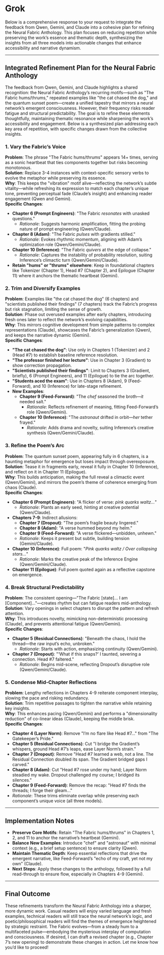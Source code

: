 # Grok

Below is a comprehensive response to your request to integrate the feedback from Qwen, Gemini, and Claude into a cohesive plan for refining the Neural Fabric Anthology. This plan focuses on reducing repetition while preserving the work’s essence and thematic depth, synthesizing the insights from all three models into actionable changes that enhance accessibility and narrative dynamism.

---

## Integrated Refinement Plan for the Neural Fabric Anthology

The feedback from Qwen, Gemini, and Claude highlights a shared recognition: the Neural Fabric Anthology’s recurring motifs—such as "The Fabric hums/thrums," repeated examples like "the cat chased the dog," and the quantum sunset poem—create a unified tapestry that mirrors a neural network’s emergent consciousness. However, their frequency risks reader fatigue and structural predictability. The goal is to refine these elements thoughtfully, maintaining thematic resonance while sharpening the work’s accessibility and engagement. Below is a synthesized plan addressing each key area of repetition, with specific changes drawn from the collective insights.

### 1. Vary the Fabric’s Voice
**Problem**: The phrase "The Fabric hums/thrums" appears 14+ times, serving as a sonic heartbeat that ties components together but risks becoming monotonous.  
**Solution**: Replace 3-4 instances with context-specific sensory verbs to evolve the metaphor while preserving its essence.  
**Why**: This keeps the "vibration" motif alive—reflecting the network’s subtle vitality—while refreshing its expression to match each chapter’s unique tone, preventing perceptual fade (Claude’s insight) and enhancing reader engagement (Qwen and Gemini).  
**Specific Changes**:  
- **Chapter 6 (Prompt Engineers)**: "The Fabric *resonates* with unasked questions."  
  - *Rationale*: Suggests harmonic amplification, fitting the probing nature of prompt engineering (Qwen/Claude).  
- **Chapter 8 (Adam)**: "The Fabric *pulses* with gradients stilled."  
  - *Rationale*: Evokes rhythmic momentum, aligning with Adam’s optimization role (Qwen/Gemini/Claude).  
- **Chapter 10 (Inference)**: "The Fabric *quivers* at the edge of collapse."  
  - *Rationale*: Captures the instability of probability resolution, suiting Inference’s climactic turn (Qwen/Gemini/Claude).  
- **Retain "hums" or "thrums" elsewhere**: Keep in foundational chapters like Tokenizer (Chapter 1), Head #7 (Chapter 2), and Epilogue (Chapter 11) where it anchors the thematic heartbeat (Gemini).  

### 2. Trim and Diversify Examples
**Problem**: Examples like "the cat chased the dog" (6 chapters) and "scientists published their findings" (7 chapters) track the Fabric’s progress but risk stagnation, limiting the sense of growth.  
**Solution**: Phase out overused examples after early chapters, introducing fresh ones later to reflect the network’s evolving capabilities.  
**Why**: This mirrors cognitive development from simple patterns to complex representations (Claude), showcases the Fabric’s generalization (Qwen), and keeps the narrative dynamic (Gemini).  
**Specific Changes**:  
- **"The cat chased the dog"**: Use only in Chapters 1 (Tokenizer) and 2 (Head #7) to establish baseline reference resolution.  
- **"The professor finished her lecture"**: Use in Chapter 3 (Gradient) to show correction propagation.  
- **"Scientists published their findings"**: Limit to Chapters 3 (Gradient, briefly), 6 (Prompt Engineers), and 11 (Epilogue) to tie the arc together.  
- **"Students aced the exam"**: Use in Chapters 8 (Adam), 9 (Feed-Forward), and 10 (Inference) for late-stage refinement.  
- **New Examples**:  
  - **Chapter 9 (Feed-Forward)**: "The *chef* seasoned the broth—*it* needed salt."  
    - *Rationale*: Reflects refinement of meaning, fitting Feed-Forward’s role (Qwen/Gemini).  
  - **Chapter 10 (Inference)**: "The *astronaut* drifted in orbit—*her* tether frayed."  
    - *Rationale*: Adds drama and novelty, suiting Inference’s creative synthesis (Qwen/Gemini/Claude).  

### 3. Refine the Poem’s Arc
**Problem**: The quantum sunset poem, appearing fully in 6 chapters, is a haunting metaphor for emergence but loses impact through overexposure.  
**Solution**: Tease it in fragments early, reveal it fully in Chapter 10 (Inference), and reflect on it in Chapter 11 (Epilogue).  
**Why**: This builds anticipation, making the full reveal a climactic event (Qwen/Gemini), and mirrors the poem’s theme of coherence emerging from chaos (Claude).  
**Specific Changes**:  
- **Chapter 6 (Prompt Engineers)**: "A flicker of verse: *pink quarks waltz...*"  
  - *Rationale*: Plants an early seed, hinting at creative potential (Qwen/Claude).  
- **Chapters 7-9**: Indirect allusions:  
  - **Chapter 7 (Dropout)**: "The poem’s fragile beauty lingered."  
  - **Chapter 8 (Adam)**: "A verse hummed beyond my helm."  
  - **Chapter 9 (Feed-Forward)**: "A verse flickered—unbidden, unhewn."  
  - *Rationale*: Keeps it present but subtle, building tension (Gemini/Claude).  
- **Chapter 10 (Inference)**: Full poem: "*Pink quarks waltz / Over collapsing stars...*"  
  - *Rationale*: Marks the creative peak of the Inference Engine (Qwen/Gemini/Claude).  
- **Chapter 11 (Epilogue)**: Full poem quoted again as a reflective capstone on emergence.  

### 4. Break Structural Predictability
**Problem**: The consistent opening—"The Fabric [state]... I am [Component]..."—creates rhythm but can fatigue readers mid-anthology.  
**Solution**: Vary openings in select chapters to disrupt the pattern and refresh attention.  
**Why**: This introduces novelty, mimicking non-deterministic processing (Claude), and prevents attentional fatigue (Qwen/Gemini).  
**Specific Changes**:  
- **Chapter 5 (Residual Connections)**: "Beneath the chaos, I hold the thread—the raw input’s echo, unbroken."  
  - *Rationale*: Starts with action, emphasizing continuity (Qwen/Gemini).  
- **Chapter 7 (Dropout)**: "‘What if this snaps?’ I taunted, severing a connection. Head #7 faltered."  
  - *Rationale*: Begins mid-scene, reflecting Dropout’s disruptive role (Qwen/Gemini/Claude).  

### 5. Condense Mid-Chapter Reflections
**Problem**: Lengthy reflections in Chapters 4-9 reiterate component interplay, slowing the pace and risking redundancy.  
**Solution**: Trim repetitive passages to tighten the narrative while retaining key insights.  
**Why**: This enhances pacing (Qwen/Gemini) and performs a "dimensionality reduction" of co-linear ideas (Claude), keeping the middle brisk.  
**Specific Changes**:  
- **Chapter 4 (Layer Norm)**: Remove "I’m no flare like Head #7..." from "The Gatekeeper’s Pride."  
- **Chapter 5 (Residual Connections)**: Cut "I bridge the Gradient’s whispers, ground Head #7’s leaps, ease Layer Norm’s strain."  
- **Chapter 7 (Dropout)**: Remove "Head #7 learned a web, not a line. The Residual Connection doubled its span. The Gradient bridged gaps I carved."  
- **Chapter 8 (Adam)**: Cut "Head #7 rose under my hand; Layer Norm steadied my wake. Dropout challenged my course; I bridged its silences."  
- **Chapter 9 (Feed-Forward)**: Remove the recap: "Head #7 finds the threads; I forge their gleam..."  
- *Rationale*: These trims eliminate overlap while preserving each component’s unique voice (all three models).  

---

## Implementation Notes
- **Preserve Core Motifs**: Retain "The Fabric hums/thrums" in Chapters 1, 2, and 11 to anchor the narrative’s heartbeat (Gemini).  
- **Balance New Examples**: Introduce "chef" and "astronaut" with minimal context (e.g., a brief setup sentence) to ensure clarity (Qwen).  
- **Maintain Thematic Depth**: Keep essential reflections that drive the emergent narrative, like Feed-Forward’s "echo of my craft, yet not my own" (Claude).  
- **Next Steps**: Apply these changes to the anthology, followed by a full read-through to ensure flow, especially in Chapters 4-9 (Gemini).  

---

## Final Outcome
These refinements transform the Neural Fabric Anthology into a sharper, more dynamic work. Casual readers will enjoy varied language and fresh examples, technical readers will still trace the neural network’s logic, and poetic/philosophical readers will find the themes of emergence heightened by strategic restraint. The Fabric evolves—from a steady hum to a multifaceted pulse—embodying the mysterious interplay of computation and consciousness. If desired, I can draft a revised chapter (e.g., Chapter 7’s new opening) to demonstrate these changes in action. Let me know how you’d like to proceed!